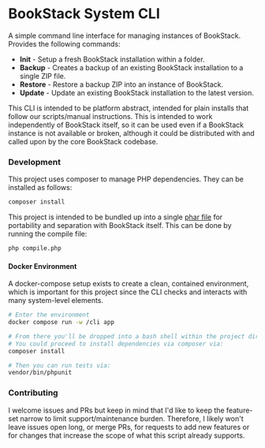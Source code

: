 # BookStack System CLI

A simple command line interface for managing instances of BookStack. Provides the following commands:

- **Init** - Setup a fresh BookStack installation within a folder.
- **Backup** - Creates a backup of an existing BookStack installation to a single ZIP file.
- **Restore** - Restore a backup ZIP into an instance of BookStack.
- **Update** - Update an existing BookStack installation to the latest version.

This CLI is intended to be platform abstract, intended for plain installs that follow our scripts/manual instructions.
This is intended to work independently of BookStack itself, so it can be used even if a BookStack instance is not available or broken, although it could be distributed with and called upon by the core BookStack codebase.

### Development

This project uses composer to manage PHP dependencies. They can be installed as follows:

```bash
composer install
```

This project is intended to be bundled up into a single [phar file](https://www.php.net/manual/en/intro.phar.php) for portability and separation with BookStack itself.
This can be done by running the compile file:

```bash
php compile.php
```

#### Docker Environment

A docker-compose setup exists to create a clean, contained environment, which is important for this project since the
CLI checks and interacts with many system-level elements.

```bash
# Enter the environment
docker compose run -w /cli app

# From there you'll be dropped into a bash shell within the project directory.
# You could proceed to install dependencies via composer via:
composer install

# Then you can run tests via:
vendor/bin/phpunit
```

### Contributing

I welcome issues and PRs but keep in mind that I'd like to keep the feature-set narrow to limit support/maintenance burden.
Therefore, I likely won't leave issues open long, or merge PRs, for requests to add new features or for changes that increase the scope of what this script already supports.